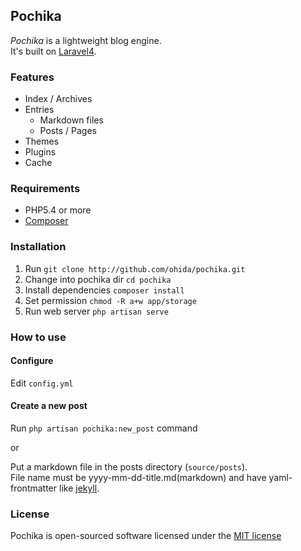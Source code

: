 ## Pochika

*Pochika* is a lightweight blog engine.  
It's built on [Laravel4](http://four.laravel.com/).

### Features

* Index / Archives
* Entries
  * Markdown files
  * Posts / Pages
* Themes
* Plugins
* Cache

### Requirements

* PHP5.4 or more
* [Composer](https://github.com/composer/composer)

### Installation

1. Run `git clone http://github.com/ohida/pochika.git`
1. Change into pochika dir `cd pochika`
1. Install dependencies `composer install`
1. Set permission `chmod -R a+w app/storage`
1. Run web server `php artisan serve`

### How to use

#### Configure

Edit `config.yml`

#### Create a new post
Run `php artisan pochika:new_post` command

or

Put a markdown file in the posts directory (`source/posts`).  
File name must be yyyy-mm-dd-title.md(markdown) and have yaml-frontmatter like [jekyll](http://jekyllrb.com/docs/frontmatter/).

### License

Pochika is open-sourced software licensed under the [MIT license](http://opensource.org/licenses/MIT)


